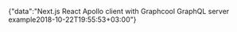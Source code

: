 {"data":"Next.js React Apollo client with Graphcool GraphQL server example2018-10-22T19:55:53+03:00"}
